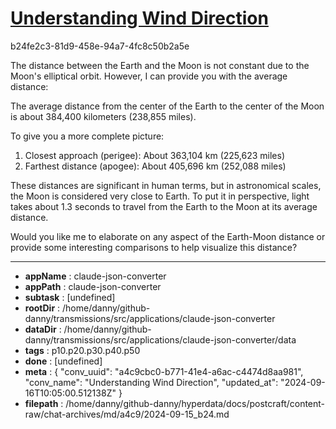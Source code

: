 # [Understanding Wind Direction](https://claude.ai/chat/a4c9cbc0-b771-41e4-a6ac-c4474d8aa981)

b24fe2c3-81d9-458e-94a7-4fc8c50b2a5e

 The distance between the Earth and the Moon is not constant due to the Moon's elliptical orbit. However, I can provide you with the average distance:

The average distance from the center of the Earth to the center of the Moon is about 384,400 kilometers (238,855 miles).

To give you a more complete picture:

1. Closest approach (perigee): About 363,104 km (225,623 miles)
2. Farthest distance (apogee): About 405,696 km (252,088 miles)

These distances are significant in human terms, but in astronomical scales, the Moon is considered very close to Earth. To put it in perspective, light takes about 1.3 seconds to travel from the Earth to the Moon at its average distance.

Would you like me to elaborate on any aspect of the Earth-Moon distance or provide some interesting comparisons to help visualize this distance?

---

* **appName** : claude-json-converter
* **appPath** : claude-json-converter
* **subtask** : [undefined]
* **rootDir** : /home/danny/github-danny/transmissions/src/applications/claude-json-converter
* **dataDir** : /home/danny/github-danny/transmissions/src/applications/claude-json-converter/data
* **tags** : p10.p20.p30.p40.p50
* **done** : [undefined]
* **meta** : {
  "conv_uuid": "a4c9cbc0-b771-41e4-a6ac-c4474d8aa981",
  "conv_name": "Understanding Wind Direction",
  "updated_at": "2024-09-16T10:05:00.512138Z"
}
* **filepath** : /home/danny/github-danny/hyperdata/docs/postcraft/content-raw/chat-archives/md/a4c9/2024-09-15_b24.md